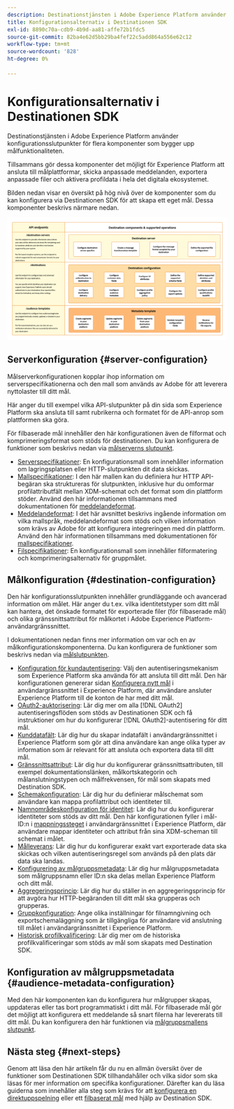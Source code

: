 ```yaml
---
description: Destinationstjänsten i Adobe Experience Platform använder konfigurationsslutpunkter för flera komponenter som bygger upp målfunktionaliteten. Se hur dessa komponenter tillsammans gör det möjligt för Experience Platform att ansluta till målpartners, skicka anpassade meddelanden och aktivera profildata i hela det digitala ekosystemet.
title: Konfigurationsalternativ i Destinationen SDK
exl-id: 8890c70a-cdb9-4b9d-aa81-affe72b1fdc5
source-git-commit: 82ba4e62d5bb29ba4fef22c5add864a556e62c12
workflow-type: tm+mt
source-wordcount: '828'
ht-degree: 0%

---
```


# Konfigurationsalternativ i Destinationen SDK

Destinationstjänsten i Adobe Experience Platform använder konfigurationsslutpunkter för flera komponenter som bygger upp målfunktionaliteten.

Tillsammans gör dessa komponenter det möjligt för Experience Platform att ansluta till målplattformar, skicka anpassade meddelanden, exportera anpassade filer och aktivera profildata i hela det digitala ekosystemet.

Bilden nedan visar en översikt på hög nivå över de komponenter som du kan konfigurera via Destinationen SDK för att skapa ett eget mål. Dessa komponenter beskrivs närmare nedan.

![Diagram som visar vilka Destinationer SDK, konfigurationsslutpunkter och åtgärder som stöds av dem.](../assets/functionality/destination-sdk-components-diagram.png)

## Serverkonfiguration {#server-configuration}

Målserverkonfigurationen kopplar ihop information om serverspecifikationerna och den mall som används av Adobe för att leverera nyttolaster till ditt mål.

Här anger du till exempel vilka API-slutpunkter på din sida som Experience Platform ska ansluta till samt rubrikerna och formatet för de API-anrop som plattformen ska göra.

För filbaserade mål innehåller den här konfigurationen även de filformat och komprimeringsformat som stöds för destinationen. Du kan konfigurera de funktioner som beskrivs nedan via [målserverns slutpunkt](../authoring-api/destination-server/create-destination-server.md).

* [Serverspecifikationer](destination-server/server-specs.md): En konfigurationsmall som innehåller information om lagringsplatsen eller HTTP-slutpunkten dit data skickas.
* [Mallspecifikationer](destination-server/templating-specs.md): I den här mallen kan du definiera hur HTTP API-begäran ska struktureras för slutpunkten, inklusive hur du omformar profilattributfält mellan XDM-schemat och det format som din plattform stöder. Använd den här informationen tillsammans med dokumentationen för [meddelandeformat](destination-server/message-format.md).
* [Meddelandeformat](destination-server/message-format.md): I det här avsnittet beskrivs ingående information om vilka mallspråk, meddelandeformat som stöds och vilken information som krävs av Adobe för att konfigurera integreringen med din plattform. Använd den här informationen tillsammans med dokumentationen för [mallspecifikationer](destination-server/templating-specs.md).
* [Filspecifikationer](destination-server/file-formatting.md): En konfigurationsmall som innehåller filformatering och komprimeringsalternativ för gruppmålet.

## Målkonfiguration {#destination-configuration}

Den här konfigurationsslutpunkten innehåller grundläggande och avancerad information om målet. Här anger du t.ex. vilka identitetstyper som ditt mål kan hantera, det önskade formatet för exporterade filer (för filbaserade mål) och olika gränssnittsattribut för målkortet i Adobe Experience Platform-användargränssnittet.

I dokumentationen nedan finns mer information om var och en av målkonfigurationskomponenterna. Du kan konfigurera de funktioner som beskrivs nedan via [målslutpunkten](../authoring-api/destination-configuration/create-destination-configuration.md).

* [Konfiguration för kundautentisering](destination-configuration/customer-authentication.md): Välj den autentiseringsmekanism som Experience Platform ska använda för att ansluta till ditt mål. Den här konfigurationen genererar sidan [Konfigurera nytt mål](../../ui/connect-destination.md) i användargränssnittet i Experience Platform, där användare ansluter Experience Platform till de konton de har med ditt mål.
* [OAuth2-auktorisering](destination-configuration/oauth2-authorization.md): Lär dig mer om alla [!DNL OAuth2] autentiseringsflöden som stöds av Destinationen SDK och få instruktioner om hur du konfigurerar [!DNL OAuth2]-autentisering för ditt mål.
* [Kunddatafält](destination-configuration/customer-data-fields.md): Lär dig hur du skapar indatafält i användargränssnittet i Experience Platform som gör att dina användare kan ange olika typer av information som är relevant för att ansluta och exportera data till ditt mål.
* [Gränssnittsattribut](destination-configuration/ui-attributes.md): Lär dig hur du konfigurerar gränssnittsattributen, till exempel dokumentationslänken, målkortskategorin och målanslutningstypen och målfrekvensen, för mål som skapats med Destination SDK.
* [Schemakonfiguration](destination-configuration/schema-configuration.md): Lär dig hur du definierar målschemat som användare kan mappa profilattribut och identiteter till.
* [Namnområdeskonfiguration för identitet](destination-configuration/identity-namespace-configuration.md): Lär dig hur du konfigurerar identiteter som stöds av ditt mål. Den här konfigurationen fyller i mål-ID:n i [mappningssteget](../../ui/activate-segment-streaming-destinations.md#mapping) i användargränssnittet i Experience Platform, där användare mappar identiteter och attribut från sina XDM-scheman till schemat i målet.
* [Målleverans](destination-configuration/destination-delivery.md): Lär dig hur du konfigurerar exakt vart exporterade data ska skickas och vilken autentiseringsregel som används på den plats där data ska landas.
* [Konfigurering av målgruppsmetadata](destination-configuration/audience-metadata-configuration.md): Lär dig hur målgruppsmetadata som målgruppsnamn eller ID:n ska delas mellan Experience Platform och ditt mål.
* [Aggregeringsprincip](destination-configuration/aggregation-policy.md): Lär dig hur du ställer in en aggregeringsprincip för att avgöra hur HTTP-begäranden till ditt mål ska grupperas och grupperas.
* [Gruppkonfiguration](destination-configuration/batch-configuration.md): Ange olika inställningar för filnamngivning och exportschemaläggning som är tillgängliga för användare vid anslutning till målet i användargränssnittet i Experience Platform.
* [Historisk profilkvalificering](destination-configuration/historical-profile-qualifications.md): Lär dig mer om de historiska profilkvalificeringar som stöds av mål som skapats med Destination SDK.

## Konfiguration av målgruppsmetadata {#audience-metadata-configuration}

Med den här komponenten kan du konfigurera hur målgrupper skapas, uppdateras eller tas bort programmatiskt i ditt mål. För filbaserade mål gör det möjligt att konfigurera ett meddelande så snart filerna har levererats till ditt mål. Du kan konfigurera den här funktionen via [målgruppsmallens slutpunkt](../metadata-api/create-audience-template.md).

## Nästa steg {#next-steps}

Genom att läsa den här artikeln får du nu en allmän översikt över de funktioner som Destinationen SDK tillhandahåller och vilka sidor som ska läsas för mer information om specifika konfigurationer. Därefter kan du läsa guiderna som innehåller alla steg som krävs för att [konfigurera en direktuppspelning](../guides/configure-destination-instructions.md) eller ett [filbaserat mål](../guides/configure-file-based-destination-instructions.md) med hjälp av Destination SDK.
